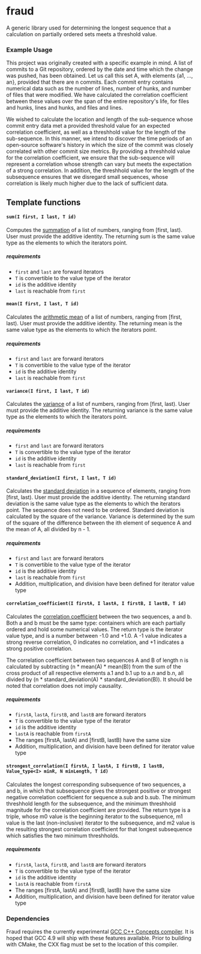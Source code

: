 fraud
=====

A generic library used for determining the longest sequence that a calculation
on partially ordered sets meets a threshold value.


### Example Usage

This project was originally created with a specific example in mind. A list of
commits to a Git repository, ordered by the date and time which the change was
pushed, has been obtained. Let us call this set A, with elements {a1, ..., an},
provided that there are n commits. Each commit entry contains numerical data
such as the number of lines, number of hunks, and number of files that were
modified. We have calculated the correlation coefficient between these values
over the span of the entire repository's life, for files and hunks, lines and
hunks, and files and lines.

We wished to calculate the location and length of the sub-sequence whose
commit entry data met a provided threshold value for an expected correlation
coefficient, as well as a threshhold value for the length of the sub-sequence.
In this manner, we intend to discover the time periods of an open-source
software's history in which the size of the commit was closely correlated with
other commit size metrics. By providing a threshhold value for the correlation
coefficient, we ensure that the sub-sequence will represent a correlation
whose strength can vary but meets the expectation of a strong correlation. In
addition, the threshhold value for the length of the subsequence ensures that we
disregard small sequences, whose correlation is likely much higher due to the
lack of sufficient data.


## Template functions

#### `sum(I first, I last, T id)`

Computes the <a href="http://en.wikipedia.org/wiki/Summation">summation</a> of a 
list of numbers, ranging from [first, last). User must
provide the additive identity. The returning sum is the same value type as the
elements to which the iterators point. 


##### requirements

  * `first` and `last` are forward iterators
  * `T` is convertible to the value type of the iterator
  * `id` is the additive identity
  * `last` is reachable from `first`


#### `mean(I first, I last, T id)`

Calculates the <a href="http://en.wikipedia.org/wiki/Arithmetic_mean">arithmetic
mean</a> of a list of numbers, ranging from [first, last). User must
provide the additive identity. The returning mean is the same value type as the
elements to which the iterators point. 


##### requirements

  * `first` and `last` are forward iterators
  * `T` is convertible to the value type of the iterator
  * `id` is the additive identity
  * `last` is reachable from `first`


#### `variance(I first, I last, T id)`

Calculates the <a href="http://en.wikipedia.org/wiki/Variance">variance</a>
of a list of numbers, ranging from [first, last). User must
provide the additive identity. The returning variance is the same value type as the
elements to which the iterators point. 


##### requirements

  * `first` and `last` are forward iterators
  * `T` is convertible to the value type of the iterator
  * `id` is the additive identity
  * `last` is reachable from `first`


#### `standard_deviation(I first, I last, T id)`

Calculates the <a href="http://en.wikipedia.org/wiki/Standard_deviation">standard
deviation</a> in a sequence of elements, ranging from
[first, last). User must provide the additive identity. The returning standard
deviation is the same value type as the
elements to which the iterators point. The sequence does
not need to be ordered. Standard deviation is calculated by the square of the
variance. Variance is determined by the sum of the square of the difference
between the ith element of sequence A and the mean of A, all divided by n - 1.


##### requirements

  * `first` and `last` are forward iterators
  * `T` is convertible to the value type of the iterator
  * `id` is the additive identity
  * `last` is reachable from `first`
  * Addition, multiplication, and division have been defined for iterator value type


#### `correlation_coefficient(I firstA, I lastA, I firstB, I lastB, T id)`

Calculates the <a href="http://en.wikipedia.org/wiki/Pearson_product-moment_correlation_coefficient">
correlation coefficient</a> between the two sequences, a and b. Both
a and b must be the same type: containers which are each partially ordered and
hold some numerical values. The return
type is the iterator value type, and is a number between -1.0 and +1.0. A -1 value
indicates a strong reverse correlation, 0 indicates no correlation, and +1
indicates a strong positive correlation.

The correlation coefficient between two sequences A and B of length n is
calculated by subtracting (n * mean(A) * mean(B)) from the sum of the cross
product of all respective elements a.1 and b.1 up to a.n and b.n, all divided
by (n * standard_deviation(A) * standard_deviation(B)). It should be noted that
correlation does not imply causality.


##### requirements

  * `firstA`, `lastA`, `firstB`, and `lastB` are forward iterators
  * `T` is convertible to the value type of the iterator
  * `id` is the additive identity
  * `lastA` is reachable from `firstA`
  * The ranges [firstA, lastA) and [firstB, lastB) have the same size
  * Addition, multiplication, and division have been defined for iterator value type


#### `strongest_correlation(I firstA, I lastA, I firstB, I lastB, Value_type<I> minR, N minLength, T id)`

Calculates the longest corresponding subsequence of two sequences, a and b, in
which that subsequence gives the strongest positive or strongest negative correlation
coefficient for sequence a.sub and b.sub. The minimum threshhold length for the
subsequence, and the minimum threshhold magnitude for the correlation coefficient are provided.
The return type is a triple, whose m0 value is the beginning iterator to the
subsequence, m1 value is the last (non-inclusive) iterator to the subsequence,
and m2 value is the resulting strongest correlation coefficient for that longest
subsequence which satisfies the two minimum threshholds.


##### requirements

  * `firstA`, `lastA`, `firstB`, and `lastB` are forward iterators
  * `T` is convertible to the value type of the iterator
  * `id` is the additive identity
  * `lastA` is reachable from `firstA`
  * The ranges [firstA, lastA) and [firstB, lastB) have the same size
  * Addition, multiplication, and division have been defined for iterator value type


### Dependencies

Fraud requires the currently experimental
<a href=http://concepts.axiomatics.org/w/index.php5/GCC-c%2B%2B-concepts>
GCC C++ Concepts compiler</a>. It is hoped that GCC 4.9 will ship with these
features available. Prior to building with CMake, the CXX flag must be set to
the location of this compiler.

